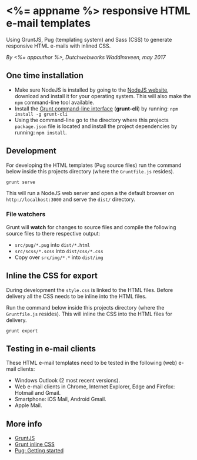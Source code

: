 # <%= appname %> responsive HTML e-mail templates

Using GruntJS, Pug (templating system) and Sass (CSS) to generate responsive HTML e-mails with inlined CSS.

*By <%= appauthor %>, Dutchwebworks Waddinxveen, may 2017*

## One time installation

* Make sure NodeJS is installed by going to the [NodeJS website](https://nodejs.org/en/), download and install it for your operating system. This will also make the `npm` command-line tool available.
* Install the [Grunt command-line interface](http://gruntjs.com/getting-started) (**grunt-cli**) by running: `npm install -g grunt-cli`
* Using the command-line go to the directory where this projects `package.json` file is located and install the project dependencies by running: `npm install`.

## Development

For developing the HTML templates (Pug source files) run the command below inside this projects directory (where the `Gruntfile.js` resides).

	grunt serve

This will run a NodeJS web server and open a the default browser on `http://localhost:3000` and serve the `dist/` directory.

### File watchers

Grunt will **watch** for changes to source files and compile the following source files to there respective output:

* `src/pug/*.pug` into `dist/*.html`
* `src/scss/*.scss` into `dist/css/*.css`
* Copy over `src/img/*.*` into `dist/img`

## Inline the CSS for export

During development the `style.css` is linked to the HTML files. Before delivery all the CSS needs to be inline into the HTML files.

Run the command below inside this projects directory (where the `Gruntfile.js` resides). This will inline the CSS into the HTML files for delivery.

	grunt export

## Testing in e-mail clients

These HTML e-mail templates need to be tested in the following (web) e-mail clients:

* Windows Outlook (2 most recent versions).
* Web e-mail clients in Chrome, Internet Explorer, Edge and Firefox: Hotmail and Gmail.
* Smartphone: iOS Mail, Android Gmail.
* Apple Mail.

## More info

* [GruntJS](http://gruntjs.com/)
* [Grunt inline CSS](https://www.npmjs.com/package/grunt-inline-css)
* [Pug: Getting started](https://pugjs.org/api/getting-started.html)